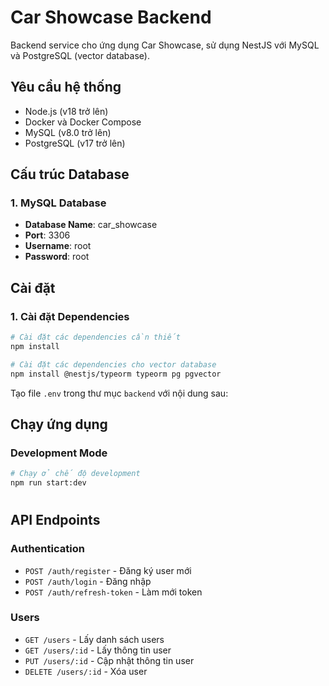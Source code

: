 # Car Showcase Backend

Backend service cho ứng dụng Car Showcase, sử dụng NestJS với MySQL và PostgreSQL (vector database).

## Yêu cầu hệ thống

- Node.js (v18 trở lên)
- Docker và Docker Compose
- MySQL (v8.0 trở lên)
- PostgreSQL (v17 trở lên)

## Cấu trúc Database

### 1. MySQL Database
- **Database Name**: car_showcase
- **Port**: 3306
- **Username**: root
- **Password**: root

## Cài đặt

### 1. Cài đặt Dependencies

```bash
# Cài đặt các dependencies cần thiết
npm install

# Cài đặt các dependencies cho vector database
npm install @nestjs/typeorm typeorm pg pgvector
```

Tạo file `.env` trong thư mục `backend` với nội dung sau:

## Chạy ứng dụng

### Development Mode

```bash
# Chạy ở chế độ development
npm run start:dev
```

#

## API Endpoints

### Authentication
- `POST /auth/register` - Đăng ký user mới
- `POST /auth/login` - Đăng nhập
- `POST /auth/refresh-token` - Làm mới token

### Users
- `GET /users` - Lấy danh sách users
- `GET /users/:id` - Lấy thông tin user
- `PUT /users/:id` - Cập nhật thông tin user
- `DELETE /users/:id` - Xóa user

